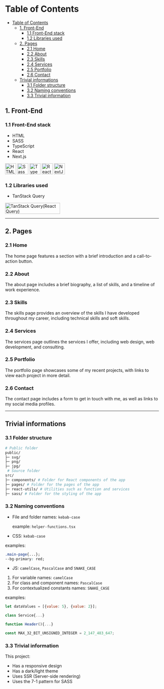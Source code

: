 # Table of Contents

- [Table of Contents](#table-of-contents)
  - [1. Front-End](#1-front-end)
    - [1.1 Front-End stack](#11-front-end-stack)
    - [1.2 Libraries used](#12-libraries-used)
  - [2. Pages](#2-pages)
    - [2.1 Home](#21-home)
    - [2.2 About](#22-about)
    - [2.3 Skills](#23-skills)
    - [2.4 Services](#24-services)
    - [2.5 Portfolio](#25-portfolio)
    - [2.6 Contact](#26-contact)
  - [Trivial informations](#trivial-informations)
    - [3.1 Folder structure](#31-folder-structure)
    - [3.2 Naming conventions](#32-naming-conventions)
    - [3.3 Trivial information](#33-trivial-information)

## 1. Front-End

### 1.1 Front-End stack

- HTML
- SASS
- TypeScript
- React
- Next.js

<a href="https://developer.mozilla.org/en-US/docs/Glossary/HTML5" target="_blank" rel="noreferrer" title="HTML5"><img src="https://raw.githubusercontent.com/danielcranney/readme-generator/main/public/icons/skills/html5-colored.svg" width="36" height="36" alt="HTML5" /></a>
<a href="https://sass-lang.com/" target="_blank" rel="noreferrer" title="SASS"><img src="https://raw.githubusercontent.com/danielcranney/readme-generator/main/public/icons/skills/sass-colored.svg" width="36" height="36" alt="Sass" /></a>
<a href="https://www.typescriptlang.org/" target="_blank" rel="noreferrer" title="TypeScript"><img src="https://raw.githubusercontent.com/danielcranney/readme-generator/main/public/icons/skills/typescript-colored.svg" width="36" height="36" alt="TypeScript" /></a>
<a href="https://reactjs.org/" target="_blank" rel="noreferrer" title="React"><img src="https://raw.githubusercontent.com/danielcranney/readme-generator/main/public/icons/skills/react-colored.svg" width="36" height="36" alt="React" /></a>
<a href="https://nextjs.org/docs" target="_blank" rel="noreferrer" title="Next.js"><img src="https://raw.githubusercontent.com/danielcranney/readme-generator/main/public/icons/skills/nextjs-colored.svg" width="36" height="36" alt="NextJs" /></a>

### 1.2 Libraries used

- TanStack Query

<a  href="https://tanstack.com/"  target="_blank"  rel="noreferrer" title="TanStackQuery a.k.a React Query v4">
<img src="https://raw.githubusercontent.com/TanStack/query/main/media/logo-light.png" width="180" height="36" alt="TanStack Query(React Query)"/>
</a>

---

## 2. Pages

### 2.1 Home

The home page features a section with a brief introduction and a call-to-action button.

### 2.2 About

The about page includes a brief biography, a list of skills, and a timeline of work experience.

### 2.3 Skills

The skills page provides an overview of the skills I have developed throughout my career, including technical skills and soft skills.

### 2.4 Services

The services page outlines the services I offer, including web design, web development, and consulting.

### 2.5 Portfolio

The portfolio page showcases some of my recent projects, with links to view each project in more detail.

### 2.6 Contact

The contact page includes a form to get in touch with me, as well as links to my social media profiles.

---

## Trivial informations

### 3.1 Folder structure

```bash
# Public folder
public/  
├─ svg/
├─ png/
├─ jpg/
 # Source folder
src/
├─ components/ # Folder for React components of the app
├─ pages/ # Folder for the pages of the app
├─ react-utils/ # Utilities such as function and services
├─ sass/ # Folder for the styling of the app
```

### 3.2 Naming conventions

- File and folder names: `kebab-case`

   example: `helper-functions.tsx`

- CSS: `kebab-case`

 examples:

  ```css
  .main-page{...};
  --bg-primary: red;
  ```

- JS: `camelCase`, ⁣`PascalCase` and `SNAKE_CASE`

 1. For variable names: `camelCase`
 2. For class and component names: `PascalCase`
 3. For contextualized constants names: `SNAKE_CASE`

 examples:

 ```js
 let dataValues = [{value: 5}, {value: 2}];

 class Service{...}

 function Header(){...}

 const MAX_32_BIT_UNSIGNED_INTEGER = 2_147_483_647;
 ```

### 3.3 Trivial information

This project:

- Has a responsive design
- Has a dark/light theme
- Uses SSR (Server-side rendering)
- Uses the 7-1 pattern for SASS
